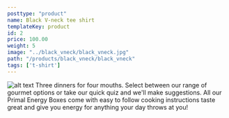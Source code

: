 ```yaml
---
posttype: "product"
name: Black V-neck tee shirt
templateKey: product
id: 2
price: 100.00
weight: 5
image: "../black_vneck/black_vneck.jpg"
path: "/products/black_vneck/black_vneck"
tags: ['t-shirt']
---
```


![alt text](/products/black_vneck/black_vneck.jpg)
Three dinners for four mouths. Select between our range of gourmet options or take our quick quiz and we'll make suggestions. All our Primal Energy Boxes come with easy to follow cooking instructions taste great and give you energy for anything your day throws at you! 